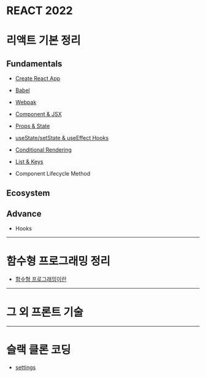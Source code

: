 # **REACT 2022**

# 리액트 기본 정리

## Fundamentals
- [Create React App](https://github.com/posting-study/react_study/blob/main/postingFiles/fundamentals/cra.md)

- [Babel](https://github.com/posting-study/react_study/blob/main/postingFiles/fundamentals/babel.md)

- [Webpak](https://github.com/posting-study/react_study/blob/main/postingFiles/fundamentals/webpack.md)

- [Component & JSX](https://github.com/posting-study/react_study/blob/main/postingFiles/fundamentals/component.md)

- [Props & State](https://github.com/posting-study/react_study/blob/main/postingFiles/fundamentals/props&state.md)

- [useState/setState & useEffect Hooks](https://github.com/posting-study/react_study/blob/main/postingFiles/fundamentals/useState&useEffect.md)

- [Conditional Rendering](https://github.com/posting-study/react_study/blob/main/postingFiles/fundamentals/conditional-rendering.md)

- [List & Keys](https://github.com/posting-study/react_study/blob/main/postingFiles/fundamentals/list&key.md)

- Component Lifecycle Method

## Ecosystem

## Advance

- Hooks

---------
# 함수형 프로그래밍 정리

- [함수형 프로그래밍이란](https://github.com/posting-study/react_study/blob/main/postingFiles/functional-programming/intro.md)

-----------

# 그 외 프론트 기술

------------


# 슬랙 클론 코딩 

- [settings]()


